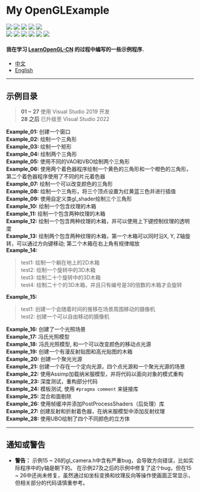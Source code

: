 # My OpenGLExample
![](https://img.shields.io/badge/License-MIT-write.svg)  ![](https://img.shields.io/badge/Language-C++-darkblue.svg)  ![](https://img.shields.io/badge/Language-GLSL-darkblue.svg) ![](https://img.shields.io/badge/IDE-Visual_Studio-purple.svg) ![](https://img.shields.io/badge/API-OpenGL_3.3-blue.svg)  
  [![](https://img.shields.io/badge/UI_Library-Dear_ImGui-orange.svg)](https://github.com/ocornut/imgui)  [![](https://img.shields.io/badge/API_Library-GLAD-yellow.svg)](https://github.com/Dav1dde/glad)  [![](https://img.shields.io/badge/API_Library-GLFW-yellow.svg)](https://www.glfw.org/download.html)  [![](https://img.shields.io/badge/Math_Library-GLM-yellow.svg)](https://glm.g-truc.net/0.9.8/index.html)  [![](https://img.shields.io/badge/Load_Library-stb__image-yellow.svg)](https://github.com/nothings/stb)  [![](https://img.shields.io/badge/Load_Library-Assimp-yellow.svg)](https://github.com/assimp/assimp)

#### 我在学习 [LearnOpenGL-CN](https://learnopengl-cn.github.io/) 的过程中编写的一些示例程序.      
- [中文](README-zh.md)      
- [English](README.md)

----
## 示例目录
> **01 ~ 27** 使用 Visual Studio 2019 开发   
> **28 之后** 已升级至 Visual Studio 2022

**Example_01:** 创建一个窗口    
**Example_02:** 绘制一个三角形     
**Example_03:** 绘制一个矩形    
**Example_04:** 绘制两个三角形    
**Example_05:** 使用不同的VAO和VBO绘制两个三角形    
**Example_06:** 使用两个着色器程序绘制一个黄色的三角形和一个橙色的三角形，第二个着色器程序使用了不同的片元着色器    
**Example_07:** 绘制一个可以改变颜色的三角形    
**Example_08:** 绘制一个三角形，将三个顶点设置为红黄蓝三色并进行插值    
**Example_09:** 使用自定义类gl_shader绘制三个三角形    
**Example_10:** 绘制一个包含纹理的木箱    
**Example_11:** 绘制一个包含两种纹理的木箱    
**Example_12:** 绘制一个包含两种纹理的木箱，并可以使用上下键控制纹理的透明度    
**Example_13:** 绘制两个包含两种纹理的木箱，第一个木箱可以同时沿X, Y, Z轴旋转，可以通过方向键移动; 第二个木箱在右上角有规律缩放      
**Example_14:** 
>test1: 绘制一个躺在地上的2D木箱    
test2: 绘制一个旋转中的3D木箱    
test3: 绘制二十个旋转中的3D木箱     
test4: 绘制二十个的3D木箱，并且只有编号是3的倍数的木箱才会旋转

**Example_15:** 
>test1: 创建一个会随着时间的推移在场景周围移动的摄像机    
test2: 创建一个可以自由移动的摄像机

**Example_16:** 创建了一个光照场景    
**Example_17:** 冯氏光照模型    
**Example_18:** 冯氏光照模型, 和一个可以改变颜色的移动点光源    
**Example_19:** 创建一个有漫反射贴图和高光贴图的木箱    
**Example_20:** 创建一个聚光光源    
**Example_21:** 创建一个存在一个定向光源，四个点光源和一个聚光光源的场景       
**Example_22:** 使用Assimp加载纳米服模型，并将代码以面向对象的模式重构    
**Example_23:** 深度测试，重构部分代码    
**Example_24:** 模板测试, 使用 ```#pragma comment``` 来链接库    
**Example_25:** 混合和面剔除    
**Example_26:** 使用帧缓冲并添加PostProcessShaders（后处理）库    
**Example_27:** 创建反射和折射着色器，在纳米服模型中添加反射纹理    
**Example_28:** 使用UBO绘制了四个不同颜色的立方体    

----
## 通知或警告
- **警告：** 示例15 ~ 26的gl_camera.h中含有严重bug，会导致方向错误，比如实际程序中的y轴是朝下的。 
在示例27及之后的示例中修复了这个bug，但在15 ~ 26中还尚未修复，虽然通过如坐标变换和纹理反向等操作使画面正常显示，但相关部分的代码请慎重参考。